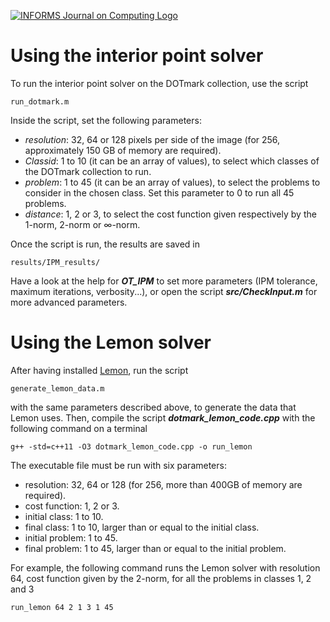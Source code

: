 [![INFORMS Journal on Computing Logo](https://INFORMSJoC.github.io/logos/INFORMS_Journal_on_Computing_Header.jpg)](https://pubsonline.informs.org/journal/ijoc)

# Using the interior point solver

To run the interior point solver on the DOTmark collection, use the script 
```
run_dotmark.m
```
Inside the script, set the following parameters:
- *resolution*: 32, 64 or 128 pixels per side of the image (for 256, approximately 150 GB of memory are required).
- *Classid*: 1 to 10 (it can be an array of values), to select which classes of the DOTmark collection to run.
- *problem*: 1 to 45 (it can be an array of values), to select the problems to consider in the chosen class. Set this parameter to 0 to run all 45 problems.
- *distance*: 1, 2 or 3, to select the cost function given respectively by the 1-norm, 2-norm or $\infty$-norm.

Once the script is run, the results are saved in 
```
results/IPM_results/
```
Have a look at the help for ***OT_IPM*** to set more parameters (IPM tolerance, maximum iterations, verbosity...), or open the script ***src/CheckInput.m*** for more advanced parameters.


# Using the Lemon solver

After having installed [Lemon](https://lemon.cs.elte.hu/trac/lemon/wiki/Downloads), run the script 
```
generate_lemon_data.m
```
with the same parameters described above, to generate the data that Lemon uses. Then, compile the script ***dotmark_lemon_code.cpp*** with the following command on a terminal
```
g++ -std=c++11 -O3 dotmark_lemon_code.cpp -o run_lemon
```

The executable file must be run with six parameters:
- resolution: 32, 64 or 128 (for 256, more than 400GB of memory are required).
- cost function: 1, 2 or 3.
- initial class: 1 to 10.
- final class: 1 to 10, larger than or equal to the initial class.
- initial problem: 1 to 45.
- final problem: 1 to 45, larger than or equal to the initial problem.

For example, the following command runs the Lemon solver with resolution 64, cost function given by the 2-norm, for all the problems in classes 1, 2 and 3
```
run_lemon 64 2 1 3 1 45
```























